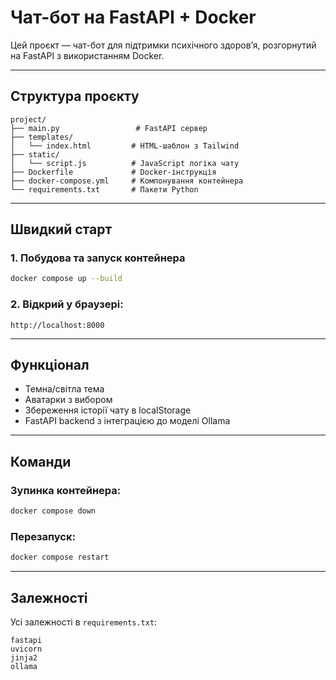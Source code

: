 # Чат-бот на FastAPI + Docker

Цей проєкт — чат-бот для підтримки психічного здоров’я, розгорнутий на FastAPI з використанням Docker.

---

## Структура проєкту

```
project/
├── main.py                 # FastAPI сервер
├── templates/
│   └── index.html         # HTML-шаблон з Tailwind
├── static/
│   └── script.js          # JavaScript логіка чату
├── Dockerfile             # Docker-інструкція
├── docker-compose.yml     # Компонування контейнера
└── requirements.txt       # Пакети Python
```

---

## Швидкий старт

### 1. Побудова та запуск контейнера
```bash
docker compose up --build
```

### 2. Відкрий у браузері:
```
http://localhost:8000
```

---

## Функціонал
- Темна/світла тема 
- Аватарки з вибором 
- Збереження історії чату в localStorage 
- FastAPI backend з інтеграцією до моделі Ollama

---

## Команди

### Зупинка контейнера:
```bash
docker compose down
```

### Перезапуск:
```bash
docker compose restart
```

---

## Залежності
Усі залежності в `requirements.txt`:
```
fastapi
uvicorn
jinja2
ollama
```
